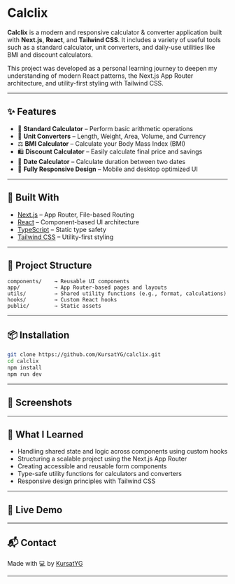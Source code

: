 # Calclix

**Calclix** is a modern and responsive calculator & converter application built with **Next.js**, **React**, and **Tailwind CSS**. It includes a variety of useful tools such as a standard calculator, unit converters, and daily-use utilities like BMI and discount calculators.

This project was developed as a personal learning journey to deepen my understanding of modern React patterns, the Next.js App Router architecture, and utility-first styling with Tailwind CSS.

---

## ✨ Features

- 🧮 **Standard Calculator** – Perform basic arithmetic operations
- 📏 **Unit Converters** – Length, Weight, Area, Volume, and Currency
- ⚖️ **BMI Calculator** – Calculate your Body Mass Index (BMI)
- 🛍️ **Discount Calculator** – Easily calculate final price and savings
- 📆 **Date Calculator** – Calculate duration between two dates
- 📱 **Fully Responsive Design** – Mobile and desktop optimized UI

---

## 🚀 Built With

- [Next.js](https://nextjs.org/) – App Router, File-based Routing
- [React](https://reactjs.org/) – Component-based UI architecture
- [TypeScript](https://www.typescriptlang.org/) – Static type safety
- [Tailwind CSS](https://tailwindcss.com/) – Utility-first styling

---

## 📂 Project Structure

```
components/    → Reusable UI components
app/           → App Router-based pages and layouts
utils/         → Shared utility functions (e.g., format, calculations)
hooks/         → Custom React hooks
public/        → Static assets
```

---

## 📦 Installation

```bash
git clone https://github.com/KursatYG/calclix.git
cd calclix
npm install
npm run dev
```

---

## 📸 Screenshots



---

## 🧠 What I Learned

- Handling shared state and logic across components using custom hooks
- Structuring a scalable project using the Next.js App Router
- Creating accessible and reusable form components
- Type-safe utility functions for calculators and converters
- Responsive design principles with Tailwind CSS

---

## 🔗 Live Demo



---

## 📬 Contact

Made with 💻 by [KursatYG](https://github.com/KursatYG)

---